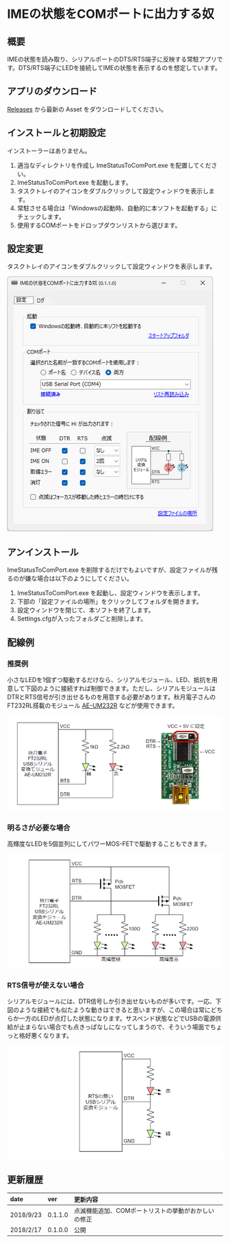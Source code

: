 # IMEの状態をCOMポートに出力する奴

## 概要

IMEの状態を読み取り、シリアルポートのDTS/RTS端子に反映する常駐アプリです。DTS/RTS端子にLEDを接続してIMEの状態を表示するのを想定しています。

## アプリのダウンロード

[Releases](https://github.com/shapoco/ImeTo232C/releases) から最新の Asset をダウンロードしてください。

## インストールと初期設定

インストーラーはありません。

1. 適当なディレクトリを作成し ImeStatusToComPort.exe を配置してください。
2. ImeStatusToComPort.exe を起動します。
3. タスクトレイのアイコンをダブルクリックして設定ウィンドウを表示します。
4. 常駐させる場合は「Windowsの起動時、自動的に本ソフトを起動する」にチェックします。
5. 使用するCOMポートをドロップダウンリストから選びます。

## 設定変更

タスクトレイのアイコンをダブルクリックして設定ウィンドウを表示します。

![](img/settings.png)

## アンインストール

ImeStatusToComPort.exe を削除するだけでもよいですが、設定ファイルが残るのが嫌な場合は以下のようにしてください。

1. ImeStatusToComPort.exe を起動し、設定ウィンドウを表示します。
2. 下部の「設定ファイルの場所」をクリックしてフォルダを開きます。
3. 設定ウィンドウを閉じて、本ソフトを終了します。
4. Settings.cfgが入ったフォルダごと削除します。

## 配線例

### 推奨例

小さなLEDを1個ずつ駆動するだけなら、シリアルモジュール、LED、抵抗を用意して下図のように接続すれば制御できます。ただし、シリアルモジュールはDTRとRTS信号が引き出せるものを用意する必要があります。秋月電子さんのFT232RL搭載のモジュール [AE-UM232R](http://akizukidenshi.com/catalog/g/gK-01977/) などが使用できます。

![](img/circuit1.png)

### 明るさが必要な場合

高輝度なLEDを5個並列にしてパワーMOS-FETで駆動することもできます。

![](img/circuit2.png)

### RTS信号が使えない場合

シリアルモジュールには、DTR信号しか引き出せないものが多いです。一応、下図のような接続でも似たような動きはできると思いますが、この場合は常にどちらか一方のLEDが点灯した状態になります。サスペンド状態などでUSBの電源供給が止まらない場合でも点きっぱなしになってしまうので、そういう場面でちょっと格好悪くなります。

![](img/circuit3.png)

## 更新履歴

|date|ver|更新内容|
|:--|:--|:--|
|2018/9/23|0.1.1.0|点滅機能追加、COMポートリストの挙動がおかしいの修正|
|2018/2/17|0.1.0.0|公開|

